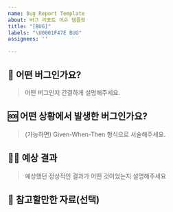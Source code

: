 ```yaml
---
name: Bug Report Template
about: 버그 리포트 이슈 템플릿
title: "[BUG]"
labels: "\U0001F47E BUG"
assignees: ''

---
```


## 👾 어떤 버그인가요?
> 어떤 버그인지 간결하게 설명해주세요.

## 🆘 어떤 상황에서 발생한 버그인가요?
> (가능하면) Given-When-Then 형식으로 서술해주세요.

## 🧑‍🔧 예상 결과
> 예상했던 정상적인 결과가 어떤 것이었는지 설명해주세요

## 📃 참고할만한 자료(선택)
